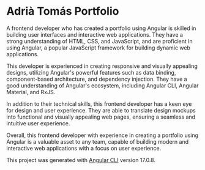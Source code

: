 # Adrià Tomás Portfolio

A frontend developer who has created a portfolio using Angular is skilled in building user interfaces and interactive web applications. They have a strong understanding of HTML, CSS, and JavaScript, and are proficient in using Angular, a popular JavaScript framework for building dynamic web applications.

This developer is experienced in creating responsive and visually appealing designs, utilizing Angular's powerful features such as data binding, component-based architecture, and dependency injection. They have a good understanding of Angular's ecosystem, including Angular CLI, Angular Material, and RxJS.

In addition to their technical skills, this frontend developer has a keen eye for design and user experience. They are able to translate design mockups into functional and visually appealing web pages, ensuring a seamless and intuitive user experience.

Overall, this frontend developer with experience in creating a portfolio using Angular is a valuable asset to any team, capable of building modern and interactive web applications with a focus on user experience.


This project was generated with [Angular CLI](https://github.com/angular/angular-cli) version 17.0.8.

